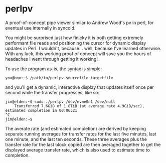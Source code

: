 # perlpv
A proof-of-concept pipe viewer similar to Andrew Wood's pv in perl, for eventual use internally in syncoid.

You might be surprised just how finicky it is both getting extremely performant file reads and positioning the cursor
for dynamic display updates in Perl. I wouldn't, because... well, because I've learned otherwise. With any luck,
this working proof of concept will save you the hours of headaches I went through getting it working!

To use the program as-is, the syntax is simple:

````
you@box:~$ /path/to/perlpv sourcefile targetfile
````
and you'll get a dynamic, interactive display that updates itself once per second while the transfer progresses, like so:

````
jim@elden:~$ sudo ./perlpv /dev/nvme0n1 /dev/null
    Transferred 7.6GiB of 1.8TiB (at average rate 4.9GiB/sec), estimated completion in 00:06:21
^C
jim@elden:~$
````

The averate rate (and estimated completion) are derived by keeping separate running averages for transfer rates for the
last five minutes, last one minute, and the last ten seconds. These three averages plus the transfer rate for the last
block copied are then averaged together to get the displayed average transfer rate, which is also used to estimate
time to completion.

